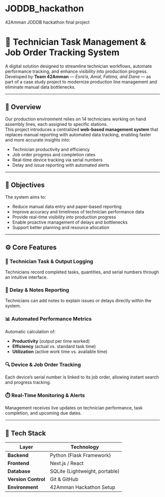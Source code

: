 # JODDB_hackathon
42Amman JODDB hackathon final project
# 🧩 Technician Task Management & Job Order Tracking System

A digital solution designed to streamline technician workflows, automate performance tracking, and enhance visibility into production progress.  
Developed by **Team 42Amman** — *Esra’a, Amal, Fatima, and Dana* — as part of a case study project to modernize production line management and eliminate manual data bottlenecks.

---

## 📘 Overview

Our production environment relies on 14 technicians working on hand assembly lines, each assigned to specific stations.  
This project introduces a centralized **web-based management system** that replaces manual reporting with automated data tracking, enabling faster and more accurate insights into:

- Technician productivity and efficiency  
- Job order progress and completion rates  
- Real-time device tracking via serial numbers  
- Delay and issue reporting with automated alerts  

---

## 🎯 Objectives

The system aims to:

- Reduce manual data entry and paper-based reporting  
- Improve accuracy and timeliness of technician performance data  
- Provide real-time visibility into production progress  
- Enable proactive management of delays and bottlenecks  
- Support better planning and resource allocation  

---

## ⚙️ Core Features

### 👷 Technician Task & Output Logging
Technicians record completed tasks, quantities, and serial numbers through an intuitive interface.

### 📝 Delay & Notes Reporting
Technicians can add notes to explain issues or delays directly within the system.

### 📊 Automated Performance Metrics
Automatic calculation of:
- **Productivity** (output per time worked)
- **Efficiency** (actual vs. standard task time)
- **Utilization** (active work time vs. available time)

### 🔍 Device & Job Order Tracking
Each device’s serial number is linked to its job order, allowing instant search and progress tracking.

### ⏱️ Real-Time Monitoring & Alerts
Management receives live updates on technician performance, task completion, and upcoming due dates.

---

## 🧠 Tech Stack

| Layer | Technology |
|-------|-------------|
| **Backend** | Python (Flask Framework) |
| **Frontend** | Next.js / React |
| **Database** | SQLite (Lightweight, portable) |
| **Version Control** | Git & GitHub |
| **Environment** | 42Amman Hackathon Setup |
